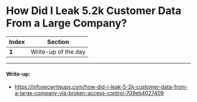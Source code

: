 #  How Did I Leak 5.2k Customer Data From a Large Company?


Index | Section
--- | ---
**1** | Write-up of the day

___


#### Write-up: 

* https://infosecwriteups.com/how-did-i-leak-5-2k-customer-data-from-a-large-company-via-broken-access-control-709eb4027409
